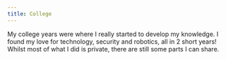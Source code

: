 ```yaml
---
title: College
---
```


My college years were where I really started to develop my knowledge. I found my love for technology, security and robotics, all in 2 short years! Whilst most of what I did is private, there are still some parts I can share.
